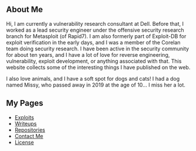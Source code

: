 ## About Me

Hi, I am currently a vulnerability research consultant at Dell. Before that, I worked as a lead
security engineer under the offensive security research branch for Metasploit (of Rapid7). I am
also formerly part of Exploit-DB for exploit verification in the early days, and I was a member
of the Corelan team doing security research. I have been active in the security community for
about ten years, and I have a lot of love for reverse engineering, vulnerability, exploit
development, or anything associated with that. This website collects some of the interesting
things I have published on the web.

I also love animals, and I have a soft spot for dogs and cats! I had a dog named Missy, who
passed away in 2019 at the age of 10... I miss her a lot.


## My Pages

* [Exploits](./exploits.md)
* [Writeups](./writeups.md)
* [Repositories](./repos.md)
* [Contact Me](./contact.md)
* [License](./site_license.md)
